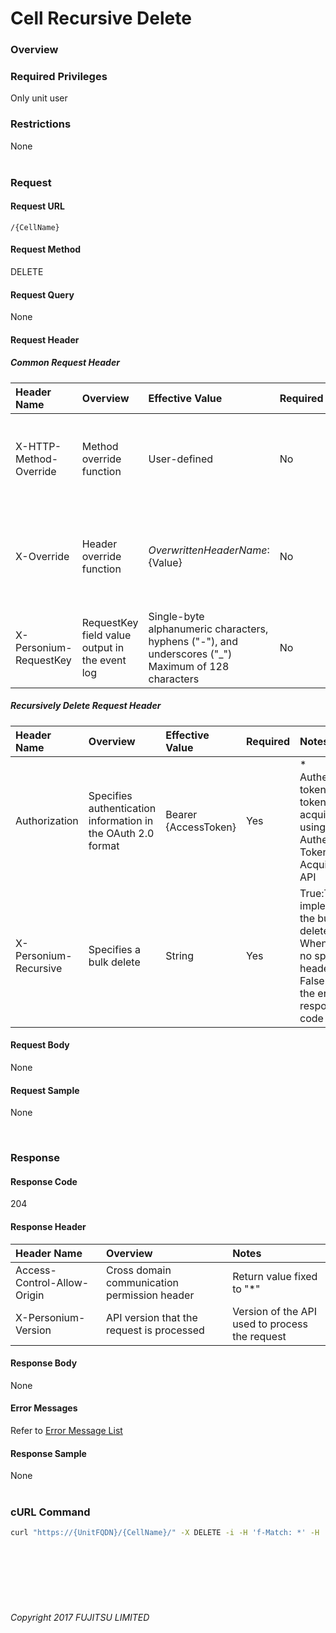 # Cell Recursive Delete

### Overview

### Required Privileges

Only unit user

### Restrictions

None<br><br>

### Request

#### Request URL

```
/{CellName}
```

#### Request Method

DELETE

#### Request Query

None

#### Request Header

##### Common Request Header

| Header Name<br>            | Overview<br>                                       | Effective Value<br>                                                                                        | Required<br> | Notes<br>                                                                                                                    |
|:-- |:-- |:-- |:-- |:-- |
| X-HTTP-Method-Override<br> | Method override function<br>                       | User-defined<br>                                                                                           | No<br>       | Specifying this value in a request with the POST method indicates that the specified value is used as the method<br>         |
| X-Override<br>             | Header override function<br>                       | ${OverwrittenHeaderName}:${Value}<br>                                                                      | No<br>       | The normal HTTP header value is overwritten. Specify multiple X-Override headers for the overwriting of multiple headers<br> |
| X-Personium-RequestKey<br> | RequestKey field value output in the event log<br> | Single-byte alphanumeric characters, hyphens ("-"), and underscores ("_")<br>Maximum of 128 characters<br> | No<br>       | PCS-${UNIXtime} by default<br>Supported in V 1.1.7 and later<br>                                                             |

##### Recursively Delete Request Header

| Header Name<br>           | Overview<br>                                                     | Effective Value<br>      | Required<br> | Notes<br>                                                                                                                       |
|:-- |:-- |:-- |:-- |:-- |
| Authorization<br>         | Specifies authentication information in the OAuth 2.0 format<br> | Bearer {AccessToken}<br> | Yes<br>      | * Authentication tokens are the tokens acquired using the Authentication Token Acquisition API<br>                              |
| X-Personium-Recursive<br> | Specifies a bulk delete<br>                                      | String<br>               | Yes<br>      | True:This API implements the bulk delete<br>When there is no specified header or False: returns the error response code 412<br> |

#### Request Body

None

#### Request Sample

None

<br>

### Response

#### Response Code

204

#### Response Header

| Header Name<br>                 | Overview<br>                                     | Notes<br>                                          |
|:-- |:-- |:-- |
| Access-Control-Allow-Origin<br> | Cross domain communication permission header<br> | Return value fixed to "*"<br>                      |
| X-Personium-Version<br>         | API version that the request is processed<br>    | Version of the API used to process the request<br> |

#### Response Body

None

#### Error Messages

Refer to [Error Message List](004_Error_Messages.html)

#### Response Sample

None<br><br>

### cURL Command

```sh
curl "https://{UnitFQDN}/{CellName}/" -X DELETE -i -H 'f-Match: *' -H 'X-Personium-Recursive: true' -H 'Authorization: Bearer {AccessToken}' -H 'Accept: application/json'
```

<br><br><br><br><br>

###### Copyright 2017 FUJITSU LIMITED